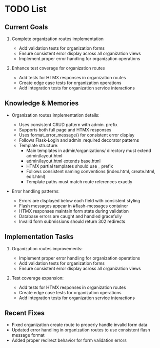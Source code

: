 # TODO List

## Current Goals
1. Complete organization routes implementation
   - Add validation tests for organization forms
   - Ensure consistent error display across all organization views
   - Implement proper error handling for organization operations

2. Enhance test coverage for organization routes
   - Add tests for HTMX responses in organization routes
   - Create edge case tests for organization operations
   - Add integration tests for organization service interactions

## Knowledge & Memories
- Organization routes implementation details:
  * Uses consistent CRUD pattern with admin. prefix
  * Supports both full page and HTMX responses
  * Uses format_error_message() for consistent error display
  * Follows Flask-Login and admin_required decorator patterns
  * Template structure:
    * Main templates in admin/organizations/ directory must extend admin/layout.html
    * admin/layout.html extends base.html
    * HTMX partial templates should use _ prefix
    * Follows consistent naming conventions (index.html, create.html, edit.html)
    * Template paths must match route references exactly

- Error handling patterns:
  * Errors are displayed below each field with consistent styling
  * Flash messages appear in #flash-messages container
  * HTMX responses maintain form state during validation
  * Database errors are caught and handled gracefully
  * Invalid form submissions should return 302 redirects

## Implementation Tasks
1. Organization routes improvements:
   - Implement proper error handling for organization operations
   - Add validation tests for organization forms
   - Ensure consistent error display across all organization views

2. Test coverage expansion:
   - Add tests for HTMX responses in organization routes
   - Create edge case tests for organization operations
   - Add integration tests for organization service interactions

## Recent Fixes
- Fixed organization create route to properly handle invalid form data
- Updated error handling in organization routes to use consistent flash message format
- Added proper redirect behavior for form validation errors

